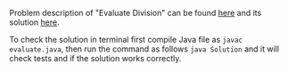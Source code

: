 Problem description of "Evaluate Division" can be found [here](https://leetcode.com/problems/evaluate-division/) and its solution [here](https://github.com/aurimas13/Solutions-To-Problems/blob/main/LeetCode/Java%20Solutions/Evaluate%20Division/evaluate.java).

To check the solution in terminal first compile Java file as `javac evaluate.java`, then run the command as follows `java Solution` and it will check tests and if the solution works correctly.
